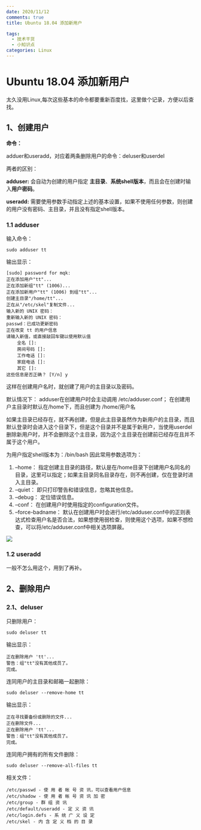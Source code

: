 ```yaml
---
date: 2020/11/12
comments: true
title: Ubuntu 18.04 添加新用户

tags: 
  - 技术干货
  - 小知识点
categories: Linux
---
```




# Ubuntu 18.04 添加新用户



太久没用Linux,每次这些基本的命令都要重新百度找，这里做个记录，方便以后查找。



## 1、创建用户



**命令：**

adduer和useradd，对应着两条删除用户的命令：deluser和userdel



两者的区别：

**adduser:** 会自动为创建的用户指定 **主目录**、**系统shell版本**，而且会在创建时输入**用户密码**。

**useradd:** 需要使用参数手动指定上述的基本设置，如果不使用任何参数，则创建的用户没有密码、主目录，并且没有指定shell版本。



### 1.1 adduser

输入命令：

```shell
sudo adduser tt
```

输出显示：

```shell
[sudo] password for mqk: 
正在添加用户"tt"...
正在添加新组"tt" (1006)...
正在添加新用户"tt" (1006) 到组"tt"...
创建主目录"/home/tt"...
正在从"/etc/skel"复制文件...
输入新的 UNIX 密码： 
重新输入新的 UNIX 密码： 
passwd：已成功更新密码
正在改变 tt 的用户信息
请输入新值，或直接敲回车键以使用默认值
    全名 []: 
    房间号码 []: 
    工作电话 []: 
    家庭电话 []: 
    其它 []: 
这些信息是否正确？ [Y/n] y
```



这样在创建用户名时，就创建了用户的主目录以及密码。

默认情况下：
adduser在创建用户时会主动调用 /etc/adduser.conf；
在创建用户主目录时默认在/home下，而且创建为 /home/用户名

如果主目录已经存在，就不再创建，但是此主目录虽然作为新用户的主目录，而且默认登录时会进入这个目录下，但是这个目录并不是属于新用户，当使用userdel删除新用户时，并不会删除这个主目录，因为这个主目录在创建前已经存在且并不属于这个用户。



为用户指定shell版本为：/bin/bash
因此常用参数选项为：

1. –home： 指定创建主目录的路径，默认是在/home目录下创建用户名同名的目录，这里可以指定；如果主目录同名目录存在，则不再创建，仅在登录时进入主目录。
2. –quiet： 即只打印警告和错误信息，忽略其他信息。
3. –debug： 定位错误信息。
4. –conf： 在创建用户时使用指定的configuration文件。
5. –force-badname： 默认在创建用户时会进行/etc/adduser.conf中的正则表达式检查用户名是否合法，如果想使用弱检查，则使用这个选项，如果不想检查，可以将/etc/adduser.conf中相关选项屏蔽。

![](https://source.acexy.cn/view/XW7p4uI)



### 1.2 useradd

一般不怎么用这个，用到了再补。





## 2、删除用户



### 2.1、deluser

只删除用户：

```she
sudo deluser tt
```

输出显示：

```shel
正在删除用户 'tt'...
警告：组"tt"没有其他成员了。
完成。
```

连同用户的主目录和邮箱一起删除：

```she
sudo deluser --remove-home tt
```

输出显示：

```she
正在寻找要备份或删除的文件...
正在删除文件...
正在删除用户 'tt'...
警告：组"tt"没有其他成员了。
完成。
```

连同用户拥有的所有文件删除：

```she
sudo deluser --remove-all-files tt
```



相关文件：

```she
/etc/passwd - 使 用 者 帐 号 资 讯，可以查看用户信息
/etc/shadow - 使 用 者 帐 号 资 讯 加 密
/etc/group - 群 组 资 讯
/etc/default/useradd - 定 义 资 讯
/etc/login.defs - 系 统 广 义 设 定
/etc/skel - 内 含 定 义 档 的 目 录
```





